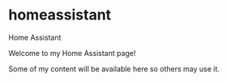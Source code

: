 # homeassistant
Home Assistant

Welcome to my Home Assistant page!

Some of my content will be available here so others may use it.
